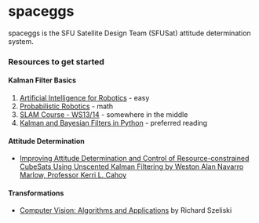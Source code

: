 # spaceggs

spaceggs is the SFU Satellite Design Team (SFUSat) attitude determination system.

### Resources to get started

#### Kalman Filter Basics
1. [Artificial Intelligence for Robotics](https://www.udacity.com/course/artificial-intelligence-for-robotics--cs373) - easy
2. [Probabilistic Robotics](https://docs.ufpr.br/~danielsantos/ProbabilisticRobotics.pdf) - math
3. [SLAM Course - WS13/14](https://www.youtube.com/playlist?list=PLgnQpQtFTOGQrZ4O5QzbIHgl3b1JHimN_) - somewhere in the middle
4. [Kalman and Bayesian Filters in Python](http://nbviewer.jupyter.org/github/rlabbe/Kalman-and-Bayesian-Filters-in-Python/blob/master/table_of_contents.ipynb) - preferred reading

#### Attitude Determination
* [Improving Attitude Determination and Control of Resource-constrained CubeSats Using Unscented Kalman Filtering by Weston Alan Navarro Marlow, Professor Kerri L. Cahoy](http://ssl.mit.edu/files/website/theses/SM-2016-MarlowWeston.pdf)

#### Transformations
* [Computer Vision: Algorithms and Applications](http://szeliski.org/Book/drafts/SzeliskiBook_20100903_draft.pdf) by Richard Szeliski